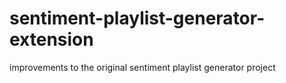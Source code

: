 # sentiment-playlist-generator-extension
improvements to the original sentiment playlist generator project
